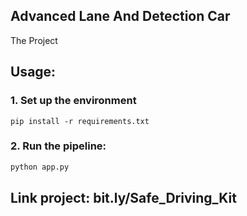 ## Advanced Lane And Detection Car
The Project

## Usage:

### 1. Set up the environment 
`pip install -r requirements.txt`

### 2. Run the pipeline:
```bash
python app.py
```
## Link project: bit.ly/Safe_Driving_Kit
